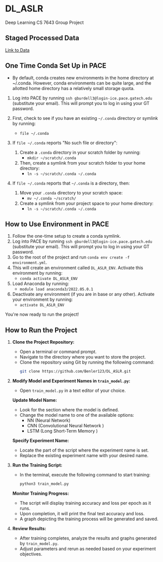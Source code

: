 # DL_ASLR
Deep Learning CS 7643 Group Project

## Staged Processed Data
[Link to Data](https://www.dropbox.com/scl/fo/1tkb34i2xyjyl0xkdfmbj/ABjD3H-uKgYVivLEv8dMvjw?rlkey=t13vd2v643wjv8fy0vu0p6xo8&dl=0)

## One Time Conda Set Up in PACE

- By default, conda creates new environments in the home directory at ~/.conda. However, conda environments can be quite large, and the allotted home directory has a relatively small storage quota.
  
1. Log into PACE by running `ssh gburdell3@login-ice.pace.gatech.edu` (substitute your email). This will prompt you to log in using your GT password.
2. First, check to see if you have an existing `~/.conda` directory or symlink by running:
    - `file ~/.conda`
3. If `file ~/.conda` reports "No such file or directory":
    1. Create a `.conda` directory in your scratch folder by running:
        - `mkdir ~/scratch/.conda`
    2. Then, create a symlink from your scratch folder to your home directory:
        - `ln -s ~/scratch/.conda ~/.conda`

4. If `file ~/.conda` reports that `~/.conda` is a directory, then:
    1. Move your `.conda` directory to your scratch space:
        - `mv ~/.conda ~/scratch/`
    2. Create a symlink from your project space to your home directory:
        - `ln -s ~/scratch/.conda ~/.conda`

## How to Use Environment in PACE

1. Follow the one-time setup to create a conda symlink.
2. Log into PACE by running `ssh gburdell3@login-ice.pace.gatech.edu` (substitute your email). This will prompt you to log in using your GT password.
3. Go to the root of the project and run `conda env create -f environment.yml`.
4. This will create an environment called `DL_ASLR_ENV`. Activate this environment by running:
    - `conda activate DL_ASLR_ENV`
5. Load Anaconda by running:
    - `module load anaconda3/2022.05.0.1`
6. Deactivate any environment (if you are in base or any other). Activate your environment by running:
    - `activate DL_ASLR_ENV`

You're now ready to run the project!

## How to Run the Project

1. **Clone the Project Repository:**
   - Open a terminal or command prompt.
   - Navigate to the directory where you want to store the project.
   - Clone the repository using Git by running the following command:
     ```bash
     git clone https://github.com/Benler123/DL_ASLR.git
     ```

2. **Modify Model and Experiment Names in `train_model.py`:**
   - Open `train_model.py` in a text editor of your choice.

   **Update Model Name:**
   - Look for the section where the model is defined.
   - Change the model name to one of the available options:
     - NN (Neural Network)
     - CNN (Convolutional Neural Network )
     - LSTM (Long Short-Term Memory )

   **Specify Experiment Name:**
   - Locate the part of the script where the experiment name is set.
   - Replace the existing experiment name with your desired name.

3. **Run the Training Script:**
   - In the terminal, execute the following command to start training:
     ```bash
     python3 train_model.py
     ```

   **Monitor Training Progress:**
   - The script will display training accuracy and loss per epoch as it runs.
   - Upon completion, it will print the final test accuracy and loss.
   - A graph depicting the training process will be generated and saved.

4. **Review Results:**
   - After training completes, analyze the results and graphs generated by `train_model.py`.
   - Adjust parameters and rerun as needed based on your experiment objectives.

